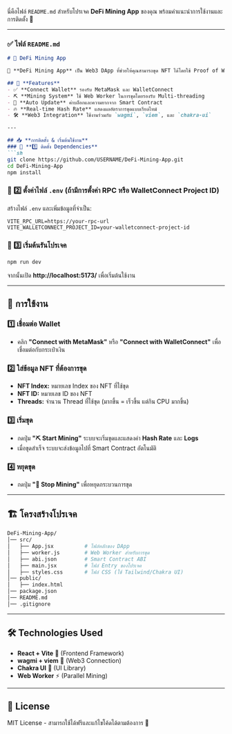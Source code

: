 นี่คือไฟล์ `README.md` สำหรับโปรเจค **DeFi Mining App** ของคุณ พร้อมคำแนะนำการใช้งานและการติดตั้ง 🚀  

---

### ✅ **ไฟล์ `README.md`**
```md
# 🚀 DeFi Mining App

🔗 **DeFi Mining App** เป็น Web3 DApp ที่ช่วยให้คุณสามารถขุด NFT ได้โดยใช้ Proof of Work (PoW) บน Blockchain ที่รองรับ smart contract เช่น Ethereum หรือ JBC Chain

## 🌟 **Features**
- ✅ **Connect Wallet** รองรับ MetaMask และ WalletConnect
- ⛏️ **Mining System** ใช้ Web Worker ในการขุดโดยรองรับ Multi-threading
- 🔄 **Auto Update** ค่าบล็อกและความยากจาก Smart Contract
- 🔥 **Real-time Hash Rate** แสดงผลอัตราการขุดแบบเรียลไทม์
- 🛠️ **Web3 Integration** ใช้งานร่วมกับ `wagmi`, `viem`, และ `chakra-ui`

---

## 📥 **การติดตั้ง & เริ่มต้นใช้งาน**
### 🔹 **1️⃣ ติดตั้ง Dependencies**
```sh
git clone https://github.com/USERNAME/DeFi-Mining-App.git
cd DeFi-Mining-App
npm install
```

### 🔹 **2️⃣ ตั้งค่าไฟล์ `.env`** (ถ้ามีการตั้งค่า RPC หรือ WalletConnect Project ID)
สร้างไฟล์ `.env` และเพิ่มข้อมูลที่จำเป็น:
```env
VITE_RPC_URL=https://your-rpc-url
VITE_WALLETCONNECT_PROJECT_ID=your-walletconnect-project-id
```

### 🔹 **3️⃣ เริ่มต้นรันโปรเจค**
```sh
npm run dev
```
จากนั้นเปิด **http://localhost:5173/** เพื่อเริ่มต้นใช้งาน

---

## 🔧 **การใช้งาน**
### 1️⃣ **เชื่อมต่อ Wallet**
- คลิก **"Connect with MetaMask"** หรือ **"Connect with WalletConnect"** เพื่อเชื่อมต่อกับกระเป๋าเงิน

### 2️⃣ **ใส่ข้อมูล NFT ที่ต้องการขุด**
- **NFT Index:** หมายเลข Index ของ NFT ที่ใช้ขุด  
- **NFT ID:** หมายเลข ID ของ NFT  
- **Threads:** จำนวน Thread ที่ใช้ขุด (มากขึ้น = เร็วขึ้น แต่กิน CPU มากขึ้น)

### 3️⃣ **เริ่มขุด**
- กดปุ่ม **"⛏️ Start Mining"** ระบบจะเริ่มขุดและแสดงค่า **Hash Rate** และ **Logs**
- เมื่อขุดสำเร็จ ระบบจะส่งข้อมูลไปที่ Smart Contract อัตโนมัติ  

### 4️⃣ **หยุดขุด**
- กดปุ่ม **"🛑 Stop Mining"** เพื่อหยุดกระบวนการขุด

---

## 🏗 **โครงสร้างโปรเจค**
```sh
DeFi-Mining-App/
│── src/
│   ├── App.jsx          # ไฟล์หลักของ DApp
│   ├── worker.js        # Web Worker สำหรับการขุด
│   ├── abi.json         # Smart Contract ABI
│   ├── main.jsx         # ไฟล์ Entry ของโปรเจค
│   ├── styles.css       # ไฟล์ CSS (ใช้ Tailwind/Chakra UI)
│── public/
│   ├── index.html
│── package.json
│── README.md
│── .gitignore
```

---

## 🛠 **Technologies Used**
- **React + Vite** 🚀 (Frontend Framework)
- **wagmi + viem** 🔗 (Web3 Connection)
- **Chakra UI** 🎨 (UI Library)
- **Web Worker** ⚡ (Parallel Mining)

---

## 📜 **License**
MIT License - สามารถใช้ได้ฟรีและแก้ไขโค้ดได้ตามต้องการ 🚀